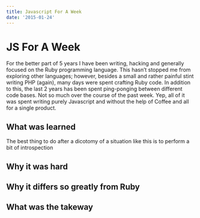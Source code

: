 ```yaml
---
title: Javascript For A Week
date: '2015-01-24'
---
```


# JS For A Week

For the better part of 5 years I have been writing,
hacking and generally focused on the Ruby programming language.
This hasn’t stopped me from exploring other languages; however,
besides a small and rather painful stint writing PHP (again),
many days were spent crafting Ruby code.
In addition to this,
the last 2 years has been spent ping-ponging between different code bases.
Not so much over the course of the past week.
Yep, all of it was spent writing purely Javascript and without the help of Coffee
and all for a single product.

## What was learned

The best thing to do after a dicotomy of a situation like this
is to perform a bit of introspection

## Why it was hard
## Why it differs so greatly from Ruby
## What was the takeway
